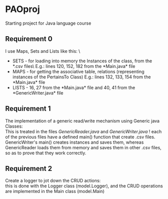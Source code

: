 # PAOproj
Starting project for Java language course

## Requirement 0
I use Maps, Sets and Lists like this: \

<ul>
<li>
  SETS - for loading into memory the Instances of the class, from the *.csv files\
  E.g.: lines 120, 152, 182 from the *Main.java* file
</li>
<li>
  MAPS - for getting the associative table, relations (representing instances of the PertainsTo Class)
  E.g.: lines 132, 133, 154 from the *Main.java* file
</li>
<li>
  LISTS - 16, 27 from the *Main.java* file and 40, 41 from the *GenericWriter.java* file
</li>
</ul>

## Requirement 1
The implementation of a generic read/write mechanism using Generic java Classes: \
This is treated in the files *GenericReader.java* and *GenericWriter.java*
! each of the previous files have a defined main() function that create .csv files.
  GenericWriter's main() creates instances and saves them, whereas GenericReader loads them from memory and saves them in other .csv files,
  so as to prove that they work correctly.


## Requirement 2
Create a logger to jot down the CRUD actions: \
  this is done with the Logger class (model.Logger),
    and the CRUD operations are implemented in the Main class (model.Main)

